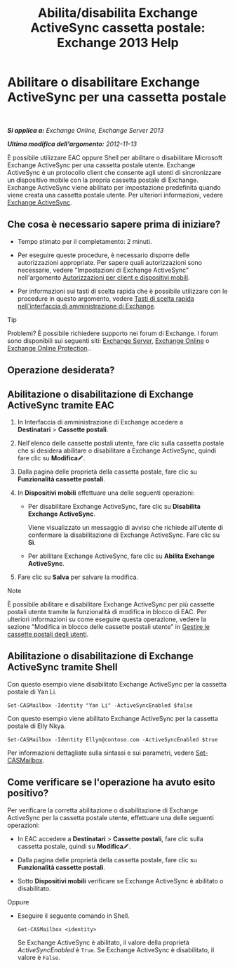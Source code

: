 ﻿---
title: 'Abilita/disabilita Exchange ActiveSync cassetta postale: Exchange 2013 Help'
TOCTitle: Abilitare o disabilitare Exchange ActiveSync per una cassetta postale
ms:assetid: dcf7c05b-b1b9-4b0f-800d-fec9f2ddc9e4
ms:mtpsurl: https://technet.microsoft.com/it-it/library/Bb124809(v=EXCHG.150)
ms:contentKeyID: 50555700
ms.date: 04/23/2018
mtps_version: v=EXCHG.150
ms.translationtype: HT
---

# Abilitare o disabilitare Exchange ActiveSync per una cassetta postale

 

_**Si applica a:** Exchange Online, Exchange Server 2013_

_**Ultima modifica dell'argomento:** 2012-11-13_

È possibile utilizzare EAC oppure Shell per abilitare o disabilitare Microsoft Exchange ActiveSync per una cassetta postale utente. Exchange ActiveSync è un protocollo client che consente agli utenti di sincronizzare un dispositivo mobile con la propria cassetta postale di Exchange. Exchange ActiveSync viene abilitato per impostazione predefinita quando viene creata una cassetta postale utente. Per ulteriori informazioni, vedere [Exchange ActiveSync](exchange-activesync-exchange-2013-help.md).

## Che cosa è necessario sapere prima di iniziare?

  - Tempo stimato per il completamento: 2 minuti.

  - Per eseguire queste procedure, è necessario disporre delle autorizzazioni appropriate. Per sapere quali autorizzazioni sono necessarie, vedere "Impostazioni di Exchange ActiveSync" nell'argomento [Autorizzazioni per client e dispositivi mobili](clients-and-mobile-devices-permissions-exchange-2013-help.md).

  - Per informazioni sui tasti di scelta rapida che è possibile utilizzare con le procedure in questo argomento, vedere [Tasti di scelta rapida nell'interfaccia di amministrazione di Exchange](keyboard-shortcuts-in-the-exchange-admin-center-exchange-online-protection-help.md).


> [!TIP]
> Problemi? È possibile richiedere supporto nei forum di Exchange. I forum sono disponibili sui seguenti siti: <A href="https://go.microsoft.com/fwlink/p/?linkid=60612">Exchange Server</A>, <A href="https://go.microsoft.com/fwlink/p/?linkid=267542">Exchange Online</A> o <A href="https://go.microsoft.com/fwlink/p/?linkid=285351">Exchange Online Protection</A>..



## Operazione desiderata?

## Abilitazione o disabilitazione di Exchange ActiveSync tramite EAC

1.  In Interfaccia di amministrazione di Exchange accedere a **Destinatari** \> **Cassette postali**.

2.  Nell'elenco delle cassette postali utente, fare clic sulla cassetta postale che si desidera abilitare o disabilitare a Exchange ActiveSync, quindi fare clic su **Modifica**![Icona Modifica](images/JJ218640.6f53ccb2-1f13-4c02-bea0-30690e6ea71d(EXCHG.150).gif "Icona Modifica").

3.  Dalla pagina delle proprietà della cassetta postale, fare clic su **Funzionalità cassette postali**.

4.  In **Dispositivi mobili** effettuare una delle seguenti operazioni:
    
      - Per disabilitare Exchange ActiveSync, fare clic su **Disabilita Exchange ActiveSync**.
        
        Viene visualizzato un messaggio di avviso che richiede all'utente di confermare la disabilitazione di Exchange ActiveSync. Fare clic su **Sì**.
    
      - Per abilitare Exchange ActiveSync, fare clic su **Abilita Exchange ActiveSync**.

5.  Fare clic su **Salva** per salvare la modifica.


> [!NOTE]
> È possibile abilitare e disabilitare Exchange ActiveSync per più cassette postali utente tramite la funzionalità di modifica in blocco di EAC. Per ulteriori informazioni su come eseguire questa operazione, vedere la sezione "Modifica in blocco delle cassette postali utente" in <A href="manage-user-mailboxes-exchange-2013-help.md">Gestire le cassette postali degli utenti</A>.



## Abilitazione o disabilitazione di Exchange ActiveSync tramite Shell

Con questo esempio viene disabilitato Exchange ActiveSync per la cassetta postale di Yan Li.

    Set-CASMailbox -Identity "Yan Li" -ActiveSyncEnabled $false

Con questo esempio viene abilitato Exchange ActiveSync per la cassetta postale di Elly Nkya.

    Set-CASMailbox -Identity Ellyn@contoso.com -ActiveSyncEnabled $true

Per informazioni dettagliate sulla sintassi e sui parametri, vedere [Set-CASMailbox](https://technet.microsoft.com/it-it/library/bb125264\(v=exchg.150\)).

## Come verificare se l'operazione ha avuto esito positivo?

Per verificare la corretta abilitazione o disabilitazione di Exchange ActiveSync per la cassetta postale utente, effettuare una delle seguenti operazioni:

  - In EAC accedere a **Destinatari** \> **Cassette postali**, fare clic sulla cassetta postale, quindi su **Modifica**![Icona Modifica](images/JJ218640.6f53ccb2-1f13-4c02-bea0-30690e6ea71d(EXCHG.150).gif "Icona Modifica").

  - Dalla pagina delle proprietà della cassetta postale, fare clic su **Funzionalità cassette postali**.

  - Sotto **Dispositivi mobili** verificare se Exchange ActiveSync è abilitato o disabilitato.

Oppure

  - Eseguire il seguente comando in Shell.
    
        Get-CASMailbox <identity>
    
    Se Exchange ActiveSync è abilitato, il valore della proprietà *ActiveSyncEnabled* è `True`. Se Exchange ActiveSync è disabilitato, il valore è `False`.


